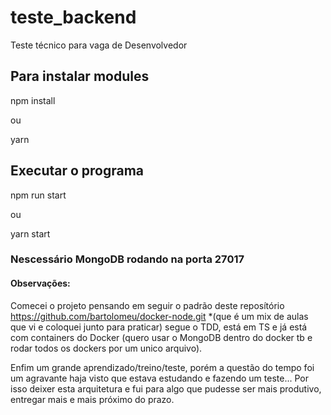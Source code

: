 # teste_backend

Teste técnico para vaga de Desenvolvedor

## Para instalar modules

npm install

ou

yarn

## Executar o programa

npm run start

ou

yarn start

### Nescessário MongoDB rodando na porta 27017


#### Observações:

Comecei o projeto pensando em seguir o padrão deste reposítório https://github.com/bartolomeu/docker-node.git *(que é um mix de aulas que vi e coloquei junto para praticar) segue o TDD, está em TS e já está com containers do Docker (quero usar o MongoDB dentro do docker tb e rodar todos os dockers por um unico arquivo).

Enfim um grande aprendizado/treino/teste, porém a questão do tempo foi um agravante haja visto que estava estudando e fazendo um teste... Por isso deixer esta arquitetura e fui para algo que pudesse ser mais produtivo, entregar mais e mais próximo do prazo.
